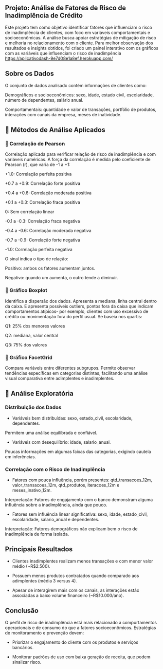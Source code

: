 ## Projeto: Análise de Fatores de Risco de Inadimplência de Crédito

Este projeto tem como objetivo identificar fatores que influenciam o risco de inadimplência de clientes, com foco em variáveis comportamentais e socioeconômicas. A análise busca apoiar estratégias de mitigação de risco e melhoria no relacionamento com o cliente. Para melhor observação dos resultados e insights obtidos, foi criado um painel interativo com os gráficos com as variáveis que influenciam o risco de inadimpência https://aplicativodash-9e7d08e1a8ef.herokuapp.com/

## Sobre os Dados
O conjunto de dados analisado contém informações de clientes como:

Demográficos e socioeconômicos: sexo, idade, estado civil, escolaridade, número de dependentes, salário anual.

Comportamentais: quantidade e valor de transações, portfólio de produtos, interações com canais da empresa, meses de inatividade.

## 🔎 Métodos de Análise Aplicados

### 📌 Correlação de Pearson

Correlação aplicada para verificar relação de risco de inadimplência e com variáveis numéricas. A força da correlação é medida pelo coeficiente de Pearson (r), que varia de -1 a +1:

+1.0: Correlação perfeita positiva

+0.7 a +0.9: Correlação forte positiva

+0.4 a +0.6: Correlação moderada positiva

+0.1 a +0.3: Correlação fraca positiva

0: Sem correlação linear

-0.1 a -0.3: Correlação fraca negativa

-0.4 a -0.6: Correlação moderada negativa

-0.7 a -0.9: Correlação forte negativa

-1.0: Correlação perfeita negativa

O sinal indica o tipo de relação:

Positivo: ambos os fatores aumentam juntos.

Negativo: quando um aumenta, o outro tende a diminuir.

### 📌 Gráfico Boxplot

Identifica a dispersão dos dados. Apresenta a mediana, linha central dentro da caixa. E apresenta possíveis outliers, pontos fora da caixa que indicam comportamentos atípicos- por exemplo, clientes com uso excessivo de crédito ou movimentação fora do perfil usual. Se baseia nos quartis:

Q1: 25% dos menores valores

Q2: mediana, valor central

Q3: 75% dos valores


### 📌 Gráfico FacetGrid

Compara variáveis entre diferentes subgrupos. Permite observar tendências específicas em categorias distintas, facilitando uma análise visual comparativa entre adimplentes e inadimplentes.

## 🔎 Análise Exploratória

### Distribuição dos Dados

- Variáveis bem distribuídas: sexo, estado_civil, escolaridade, dependentes.

Permitem uma análise equilibrada e confiável.

- Variáveis com desequilíbrio: idade, salario_anual.

Poucas informações em algumas faixas das categorias, exigindo cautela em inferências.

### Correlação com o Risco de Inadimplência

- Fatores com pouca influência, porém presentes: qtd_transacoes_12m, valor_transacoes_12m, qtd_produtos, iteracoes_12m e meses_inativo_12m.

Interpretação: Fatores de engajamento com o banco demonstram alguma influência sobre a inadimplência, ainda que pouco.

- Fatores sem influência linear significativa: sexo, idade, estado_civil, escolaridade, salario_anual e dependentes.

Interpretação: Fatores demográficos não explicam bem o risco de inadimplência de forma isolada.

## Principais Resultados

- Clientes inadimplentes realizam menos transações e com menor valor médio (~R$2.500).

- Possuem menos produtos contratados quando comparado aos adimplentes (média 3 versus 4).

- Apesar de interagirem mais com os canais, as interações estão associadas a baixo volume financeiro (~R$10.000/ano).


## Conclusão
O perfil de risco de inadimplência está mais relacionado a comportamentos operacionais e de consumo do que a fatores socioeconômicos. Estratégias de monitoramento e prevenção devem:

- Priorizar o engajamento do cliente com os produtos e serviços bancários.

- Monitorar padrões de uso com baixa geração de receita, que podem sinalizar risco.
